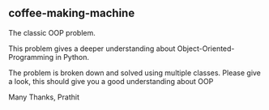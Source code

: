 ## coffee-making-machine
The classic OOP problem. 

This problem gives a deeper understanding about Object-Oriented-Programming in Python.

The problem is broken down and solved using multiple classes. Please give a look, this should give you a good understanding about OOP

Many Thanks,
Prathit
